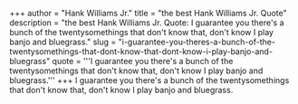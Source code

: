 +++
author = "Hank Williams Jr."
title = "the best Hank Williams Jr. Quote"
description = "the best Hank Williams Jr. Quote: I guarantee you there's a bunch of the twentysomethings that don't know that, don't know I play banjo and bluegrass."
slug = "i-guarantee-you-theres-a-bunch-of-the-twentysomethings-that-dont-know-that-dont-know-i-play-banjo-and-bluegrass"
quote = '''I guarantee you there's a bunch of the twentysomethings that don't know that, don't know I play banjo and bluegrass.'''
+++
I guarantee you there's a bunch of the twentysomethings that don't know that, don't know I play banjo and bluegrass.
